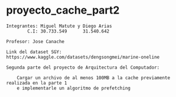 # proyecto_cache_part2
    Integrantes: Miguel Matute y Diego Arias
            C.I: 30.733.549      31.540.642

    Profesor: Jose Canache

    Link del dataset SGY: https://www.kaggle.com/datasets/dengsongmei/marine-oneline
    
    Segunda parte del proyecto de Arquitectura del Computador:

        Cargar un archivo de al menos 100MB a la cache previamente realizada en la parte 1
        e implementarle un algoritmo de prefetching

